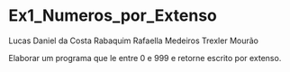 # Ex1_Numeros_por_Extenso
Lucas Daniel da Costa Rabaquim
Rafaella Medeiros Trexler Mourão

Elaborar um programa que le entre 0 e 999 e retorne escrito por extenso.
